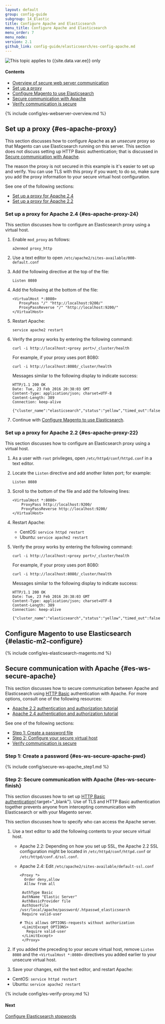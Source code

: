 ```yaml
---
layout: default
group: config-guide
subgroup: 14_Elastic
title: Configure Apache and Elasticsearch
menu_title: Configure Apache and Elasticsearch
menu_order: 7
menu_node:
version: 2.1
github_link: config-guide/elasticsearch/es-config-apache.md
---
```


<img src="{{ site.baseurl }}common/images/ee-only_large.png" alt="This topic applies to {{site.data.var.ee}} only">


#### Contents

*	[Overview of secure web server communication](#es-ws-secure-over)
*	[Set up a proxy](#es-apache-proxy)
*	[Configure Magento to use Elasticsearch](#elastic-m2-configure)
*	[Secure communication with Apache](#es-ws-secure-apache)
*	[Verify communication is secure](#es-ws-secure-verify-apache)

{% include config/es-webserver-overview.md %}

## Set up a proxy {#es-apache-proxy}
This section discusses how to configure Apache as an *unsecure* proxy so that Magento can use Elasticsearch running on this server. This section does not discuss setting up HTTP Basic authentication; that is discussed in [Secure communication with Apache](#es-ws-secure-apache).

<div class="bs-callout bs-callout-info" id="info">
	<p>The reason the proxy is not secured in this example is it's easier to set up and verify. You can use TLS with this proxy if you want; to do so, make sure you add the proxy information to your secure virtual host configuration.</p>
</div>

See one of the following sections:

*	[Set up a proxy for Apache 2.4](#es-apache-proxy-24)
*	[Set up a proxy for Apache 2.2](#es-apache-proxy-22)

### Set up a proxy for Apache 2.4 {#es-apache-proxy-24}
This section discusses how to configure an Elasticsearch proxy using a virtual host.

1.	Enable `mod_proxy` as follows:

		a2enmod proxy_http
2.	Use a text editor to open `/etc/apache2/sites-available/000-default.conf`
3.	Add the following directive at the top of the file:

		Listen 8080
4.	Add the following at the bottom of the file:

		<VirtualHost *:8080>
		   ProxyPass "/" "http://localhost:9200/"
		   ProxyPassReverse "/" "http://localhost:9200/"
		</VirtualHost>
5.	Restart Apache:

		service apache2 restart
6.	Verify the proxy works by entering the following command:

		curl -i http://localhost:<proxy port>/_cluster/health

	For example, if your proxy uses port 8080:

		curl -i http://localhost:8080/_cluster/health

	Messages similar to the following display to indicate success:

		HTTP/1.1 200 OK
		Date: Tue, 23 Feb 2016 20:38:03 GMT
		Content-Type: application/json; charset=UTF-8
		Content-Length: 389
		Connection: keep-alive

		{"cluster_name":"elasticsearch","status":"yellow","timed_out":false,"number_of_nodes":1,"number_of_data_nodes":1,"active_primary_shards":5,"active_shards":5,"relocating_shards":0,"initializing_shards":0,"unassigned_shards":5,"delayed_unassigned_shards":0,"number_of_pending_tasks":0,"number_of_in_flight_fetch":0,"task_max_waiting_in_queue_millis":0,"active_shards_percent_as_number":50.0}
6.	Continue with [Configure Magento to use Elasticsearch](#elastic-m2-configure).

### Set up a proxy for Apache 2.2 {#es-apache-proxy-22}
This section discusses how to configure an Elasticsearch proxy using a virtual host.

1.	As a user with `root` privileges, open `/etc/httpd/conf/httpd.conf` in a text editor.

2.	Locate the `Listen` directive and add another listen port; for example:

		Listen 8080

2.	Scroll to the bottom of the file and add the following lines:

		<VirtualHost *:8080>
			ProxyPass http://localhost:9200/
			ProxyPassReverse http://localhost:9200/
		</VirtualHost>

3.	Restart Apache:

	*	CentOS: `service httpd restart`
	*	Ubuntu: `service apache2 restart`
6.	Verify the proxy works by entering the following command:

		curl -i http://localhost:<proxy port>/_cluster/health

	For example, if your proxy uses port 8080:

		curl -i http://localhost:8080/_cluster/health

	Messages similar to the following display to indicate success:

		HTTP/1.1 200 OK
		Date: Tue, 23 Feb 2016 20:38:03 GMT
		Content-Type: application/json; charset=UTF-8
		Content-Length: 389
		Connection: keep-alive

		{"cluster_name":"elasticsearch","status":"yellow","timed_out":false,"number_of_nodes":1,"number_of_data_nodes":1,"active_primary_shards":5,"active_shards":5,"relocating_shards":0,"initializing_shards":0,"unassigned_shards":5,"delayed_unassigned_shards":0,"number_of_pending_tasks":0,"number_of_in_flight_fetch":0,"task_max_waiting_in_queue_millis":0,"active_shards_percent_as_number":50.0}

## Configure Magento to use Elasticsearch {#elastic-m2-configure}

{% include config/es-elasticsearch-magento.md %}

## Secure communication with Apache {#es-ws-secure-apache}
This section discusses how to secure communication between Apache and Elasticsearch using <a href="http://tools.ietf.org/html/rfc2617" target="_blank">HTTP Basic</a> authentication with Apache. For more options, consult one of the following resources:

*	<a href="http://httpd.apache.org/docs/2.2/howto/auth.html" target="_blank">Apache 2.2 authentication and authorization tutorial</a>
*	<a href="http://httpd.apache.org/docs/2.4/howto/auth.html" target="_blank">Apache 2.4 authentication and authorization tutorial</a>

See one of the following sections:

*	[Step 1: Create a password file](#es-ws-secure-apache-pwd)
*	[Step 2: Configure your secure virtual host](#es-ws-secure-finish)
*	[Verify communication is secure](#es-ws-secure-verify)

### Step 1: Create a password {#es-ws-secure-apache-pwd}
{% include config/secure-ws-apache_step1.md %}

### Step 2: Secure communication with Apache {#es-ws-secure-finish}
This section discusses how to set up [HTTP Basic authentication](https://httpd.apache.org/docs/2.2/howto/auth.html){:target="_blank"}. Use of TLS and HTTP Basic authentication together prevents anyone from intercepting communication with Elasticsearch or with your Magento server.

This section discusses how to specify who can access the Apache server.

1.	Use a text editor to add the following contents to your secure virtual host.

	*	Apache 2.2: Depending on how you set up SSL, the Apache 2.2 SSL configuration might be located in `/etc/httpd/conf/httpd.conf` or `/etc/httpd/conf.d/ssl.conf`.

	*	Apache 2.4: Edit `/etc/apache2/sites-available/default-ssl.conf`

			<Proxy *>
			  Order deny,allow
			  Allow from all

			 AuthType Basic
			 AuthName "Elastic Server"
			 AuthBasicProvider file
			 AuthUserFile /usr/local/apache/password/.htpasswd_elasticsearch
			 Require valid-user

			# This allows OPTIONS-requests without authorization
			 <LimitExcept OPTIONS>
			   Require valid-user
			 </LimitExcept>
			 </Proxy>
3.	If you added the preceding to your secure virtual host, remove `Listen 8080` and the `<VirtualHost *:8080>` directives you added earlier to your unsecure virtual host.
4.	Save your changes, exit the text editor, and restart Apache:

*	CentOS: `service httpd restart`
*	Ubuntu: `service apache2 restart`

{% include config/es-verify-proxy.md %}

#### Next
<a href="{{page.baseurl}}config-guide/elasticsearch/es-config-stopwords.html">Configure Elasticsearch stopwords</a>
